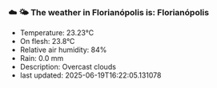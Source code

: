 ### ☁️ 🌤️  The weather in Florianópolis is: Florianópolis

- Temperature: 23.23°C
- On flesh: 23.8°C
- Relative air humidity: 84%
- Rain: 0.0 mm
- Description: Overcast clouds
- last updated: 2025-06-19T16:22:05.131078
